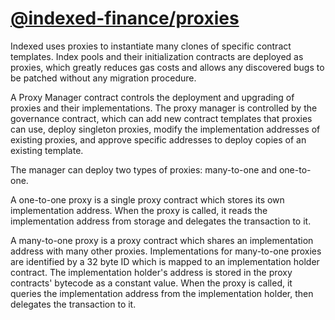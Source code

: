 # [@indexed-finance/proxies](https://github.com/indexed-finance/proxies)

Indexed uses proxies to instantiate many clones of specific contract templates. Index pools and their initialization contracts are deployed as proxies, which greatly reduces gas costs and allows any discovered bugs to be patched without any migration procedure.

A Proxy Manager contract controls the deployment and upgrading of proxies and their implementations. The proxy manager is controlled by the governance contract, which can add new contract templates that proxies can use, deploy singleton proxies, modify the implementation addresses of existing proxies, and approve specific addresses to deploy copies of an existing template.

The manager can deploy two types of proxies: many-to-one and one-to-one.

A one-to-one proxy is a single proxy contract which stores its own implementation address. When the proxy is called, it reads the implementation address from storage and delegates the transaction to it.

A many-to-one proxy is a proxy contract which shares an implementation address with many other proxies. Implementations for many-to-one proxies are identified by a 32 byte ID which is mapped to an implementation holder contract. The implementation holder's address is stored in the proxy contracts' bytecode as a constant value. When the proxy is called, it queries the implementation address from the implementation holder, then delegates the transaction to it.
